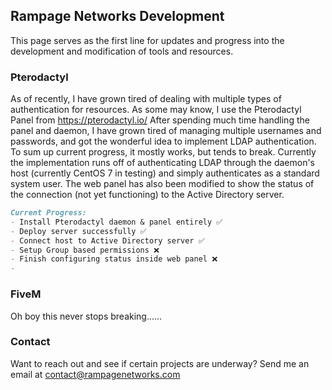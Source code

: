 ## Rampage Networks Development

This page serves as the first line for updates and progress into the development and modification of tools and resources.

### Pterodactyl

As of recently, I have grown tired of dealing with multiple types of authentication for resources. As some may know, I use the Pterodactyl Panel from https://pterodactyl.io/ After spending much time handling the panel and daemon, I have grown tired of managing multiple usernames and passwords, and got the wonderful idea to implement LDAP authentication. To sum up current progress, it mostly works, but tends to break. Currently the implementation runs off of authenticating LDAP through the daemon's host (currently CentOS 7 in testing) and simply authenticates as a standard system user. The web panel has also been modified to show the status of the connection (not yet functioning) to the Active Directory server.

```markdown
Current Progress:
- Install Pterodactyl daemon & panel entirely ✅
- Deploy server successfully ✅
- Connect host to Active Directory server ✅
- Setup Group based permissions ❌
- Finish configuring status inside web panel ❌
- 
```

### FiveM

Oh boy this never stops breaking......

### Contact

Want to reach out and see if certain projects are underway? Send me an email at contact@rampagenetworks.com
